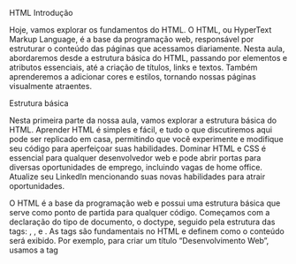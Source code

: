 HTML
​Introdução

Hoje, vamos explorar os fundamentos do HTML. O HTML, ou HyperText Markup Language, é a base da programação web, responsável por estruturar o conteúdo das páginas que acessamos diariamente. Nesta aula, abordaremos desde a estrutura básica do HTML, passando por elementos e atributos essenciais, até a criação de títulos, links e textos. Também aprenderemos a adicionar cores e estilos, tornando nossas páginas visualmente atraentes.

Estrutura básica

Nesta primeira parte da nossa aula, vamos explorar a estrutura básica do HTML. Aprender HTML é simples e fácil, e tudo o que discutiremos aqui pode ser replicado em casa, permitindo que você experimente e modifique seu código para aperfeiçoar suas habilidades. Dominar HTML e CSS é essencial para qualquer desenvolvedor web e pode abrir portas para diversas oportunidades de emprego, incluindo vagas de home office. Atualize seu LinkedIn mencionando suas novas habilidades para atrair oportunidades.

O HTML é a base da programação web e possui uma estrutura básica que serve como ponto de partida para qualquer código. Começamos com a declaração do tipo de documento, o doctype, seguido pela estrutura das tags: <html>, <head>, e <body>. As tags são fundamentais no HTML e definem como o conteúdo será exibido. Por exemplo, para criar um título “Desenvolvimento Web”, usamos a tag <title>, que destaca o texto no navegador. Para adicionar outros elementos e aperfeiçoar o código, utilizamos atributos dentro dessas tags.

Vamos abrir o VS Code para criar um arquivo chamado index.html. Esse arquivo é reconhecido pelo navegador como HTML pela extensão .html e é o primeiro arquivo que o navegador procura ao carregar uma página. A estrutura padrão de um código HTML inclui o doctype, indicando que é um documento HTML, a tag <html> com o atributo de linguagem, a tag <head> e a tag <body>. No <head>, inserimos metadados que não são visíveis para o usuário, enquanto no <body>, colocamos o conteúdo visível.

Para exemplificar, vamos criar um parágrafo utilizando a tag <p>. Abrimos a tag com <p> e fechamos com </p>, e o texto dentro dessas tags será exibido como um parágrafo na página. Todo código HTML segue essa estrutura básica, e é importante lembrar que cada tag de abertura deve ter uma tag de fechamento correspondente. Utilizando o VS Code, podemos ver o resultado do nosso código em tempo real, facilitando o processo de aprendizado e desenvolvimento.


Elementos e atributosNa primeira parte, aprendemos sobre a estrutura básica do HTML. Agora, é essencial entender os elementos e atributos que compõem essa estrutura. Esses elementos são fundamentais para a construção de qualquer documento HTML.

Elementos são as tags que usamos para definir partes do conteúdo HTML. Cada tag tem uma abertura e um fechamento, indicados por sinais de menor e maior. Por exemplo, a tag <html> abre o documento HTML e é encerrada com </html>. Dentro dessa estrutura, temos a tag <head>, onde inserimos metadados como o charset, que define a codificação de caracteres, garantindo a correta exibição de acentuações e outros símbolos. Outro exemplo é a metatag viewport, que faz com que a página seja responsiva, ajustando-se automaticamente a diferentes tamanhos de tela.

Os atributos são características adicionais que adicionamos às tags para fornecer mais informações sobre o elemento. Por exemplo, a tag <html> pode ter o atributo lang, especificando a linguagem do documento. Isso é útil para navegadores e motores de busca. A tag <title> define o título da página, que aparece na aba do navegador.

No corpo do documento, usamos a tag <body> para definir o conteúdo visível ao usuário. Dentro dela, podemos ter tags como <h1> para títulos, <p> para parágrafos e <strong> para texto em negrito. A tag <img> é usada para inserir imagens, com atributos como src para a fonte da imagem e alt para texto alternativo, importante para acessibilidade. Para criar links, usamos a tag <a>, com atributos como href para o destino do link e target para definir como o link será aberto.

Por exemplo, para criar um parágrafo com texto em negrito, usamos:


​Títulos, links e texto

Agora vamos explorar títulos, links e texto. Na primeira parte, aprendemos sobre a estrutura básica do HTML. Agora, vamos focar nas tags específicas para criar títulos, links e textos. Compreender esses elementos é essencial para construir páginas web organizadas e funcionais.

As tags de título são representadas pela letra H e possuem uma hierarquia. O H1 é o maior e mais importante, usado para títulos principais, como o título de um capítulo ou livro. O H2 é o subtítulo, e assim por diante, até o H6, que é o menor título. Essas tags ajudam a estruturar o conteúdo de forma clara e hierárquica. Por exemplo, para criar um título principal, usamos a tag <h1>. Para subtítulos, usamos <h2>, <h3>, etc. Aqui está um exemplo prático:

​


​Para textos, utilizamos a tag <p>, que define um parágrafo. Dentro de um parágrafo, podemos usar outras tags para formatação, como <strong> para negrito e <em> para itálico. Por exemplo, para criar um parágrafo com texto em negrito e itálico, usamos:


​Os links são criados com a tag <a>, que permite navegar para outras páginas ou recursos. A tag <a> tem atributos como href, que define o destino do link, e target, que especifica como o link será aberto. Aqui está um exemplo de um link:

​


​Os links são essenciais para a navegação na web, permitindo que os usuários acessem diferentes páginas ou recursos. Para criar um link, abrimos a tag <a>, definimos o atributo href com a URL do destino, e fechamos a tag. O texto entre as tags <a> será exibido como o link clicável.

No rodapé da página, podemos usar a tag <footer> para adicionar informações adicionais, como direitos autorais. Por exemplo:

​


​Cores e estilo

Por fim, vamos explorar cores e estilo. Na primeira parte, aprendemos sobre a estrutura básica do HTML. Agora, vamos focar em como adicionar cores e estilos para tornar nossas páginas mais atraentes visualmente.

CSS, ou Cascading Style Sheets, é uma tecnologia usada para estilizar páginas HTML. Com CSS, podemos definir cores, fontes, espaçamentos e muito mais. Vamos ver isso na prática. Dentro do arquivo HTML, adicionamos uma tag style no header para definir os estilos. Um estilo é composto por um seletor, uma propriedade e um valor. Por exemplo, podemos estilizar o body com uma cor de fundo e uma fonte específica.

Aqui está um exemplo prático:

<!DOCTYPE html>

<html lang=“pt-BR”>

<head>

    <meta charset=“UTF-8”>

    <meta name=“viewport” content=“width=device-width, initial-scale=1.0”>

    <title>Frase em HTML</title>

</head>

<body>

    <p>A <strong><u>tecnologia</u></strong> conecta o mundo!</p>

</body>

</html>

Nesse exemplo, aplicamos estilos diretamente no documento HTML usando a tag style. O seletor body aplica um fundo cinza claro e uma fonte específica para todo o corpo do documento. O header tem uma cor de fundo verde e texto branco, centralizado e com padding. Estilizamos também parágrafos, links e o footer.

Nesta aula, exploramos os conceitos fundamentais do HTML, começando pela estrutura básica e avançando para elementos e atributos. Aprendemos a criar títulos, links e textos, essenciais para a organização do conteúdo web. Além disso, introduzimos o uso de CSS para adicionar cores e estilos, tornando nossas páginas mais atraentes. Com esses conhecimentos, você está bem preparado para desenvolver páginas web funcionais e visualmente agradáveis.

Conteúdo Bônus

Para se aprofundar no tema desta aula, sugiro que assista ao vídeo intitulado “O QUE É UM SUBESPAÇO VETORIAL?: Definição, Testes e Exercícios Resolvidos | Álgebra Linear”, que está disponível no canal Matemateca - Ester Velasquez no YouTube.

​

​Referência Bibliográfica


BONATTI, D. Desenvolvimento de Sites Dinâmicos com Dreamweaver CC. Brasport: 2013.

BONATTI, D. Desenvolvimento de Jogos em HTML5. Brasport: 2014.

FLATSCHART, F. HTML 5 - Embarque Imediato. Brasport: 2011.

JOÃO, B. do N. (Org.). Informática aplicada. 2.ed. Pearson: 2019.

MARINHO, A. L.; CRUZ, J. L. da. Desenvolvimento de aplicações para Internet. 2.ed. Pearson: 2020

NEVES, M. C. B. de A. Sites de Alta Performance. Contentus: 2020

SOUSA, R. F. M. CANVAS HTML 5 - Composição gráfica e interatividade na web. Brasport: 2018.

TANENBAUM, A. S.; FEAMSTER, N.; WETHERALL, D. J. Redes de computadores. 6.ed. Pearson: 2021.

Atividade Prática 3 - HTML

Título da Prática: Introdução ao HTML

Objetivos:



Objetivo 1 – Aprender a programar em HTML.
Objetivo 2 – Testar base de código.
Objetivo 3 – Começar a publicar conteúdo em HTML.


Materiais, Métodos e Ferramentas:

Ferramenta 1 – IDE;
Método 1 – Atividade Prática;
Materiais 1 – Acesso ao material complementar de aula.


Atividade Prática

O HTML (HyperText Markup Language) é a base para a criação de páginas da web. Ele permite estruturar o conteúdo e aplicar formatações simples, como negrito e sublinhado. Nesta atividade, você irá criar um documento HTML básico e publicar uma frase formatada com essas duas opções de estilo.

Tarefa:

Crie um arquivo HTML simples com a frase:

“A tecnologia conecta o mundo!”

A palavra “tecnologia” deve estar em negrito e sublinhado. Publique o arquivo no seu navegador para visualizar o resultado.



Passos a seguir:

1 - Crie um arquivo com a extensão .html (por exemplo, frase_formatada.html).

2 - Adicione a estrutura básica de um documento HTML.

3 - Insira a frase no corpo do documento e aplique negrito e sublinhado à palavra “tecnologia”.

4 - Abra o arquivo no navegador para visualizar o resultado.



Gabarito Atividade Prática

Passo 1:
Você deve criar um arquivo HTML e adicionar a estrutura básica necessária para que o navegador possa entender e renderizar o conteúdo. O código correto é o seguinte:

html

Copiar código

<!DOCTYPE html>

<html lang=“pt-BR”>

<head>

    <meta charset=“UTF-8”>

    <meta name=“viewport” content=“width=device-width, initial-scale=1.0”>

    <title>Frase em HTML</title>

</head>

<body>

    <p>A <strong><u>tecnologia</u></strong> conecta o mundo!</p>

</body>

</html>



Explicação:

<!DOCTYPE html>: Informa ao navegador que este é um documento HTML5.

<html lang=“pt-BR”>: Define o idioma do documento como português do Brasil.

<meta charset=“UTF-8”>: Define a codificação de caracteres como UTF-8, essencial para que caracteres especiais sejam exibidos corretamente.

<title>: O título que será exibido na aba do navegador.

<body>: O conteúdo visível da página. Aqui, a frase está dentro de uma tag <p> (parágrafo), e a palavra “tecnologia” está em negrito e sublinhado, usando as tags <strong> e <u>, respectivamente.



Passo 2:
Salve o arquivo com a extensão .html, por exemplo, frase_formatada.html.

Passo 3:
Abra o arquivo no seu navegador para verificar se a palavra “tecnologia” aparece em negrito e sublinhado.



Erros Comuns:

Esquecer de fechar corretamente as tags HTML: Certifique-se de que todas as tags de abertura <strong> e <u> tenham suas correspondentes de fechamento </strong> e </u>.

Esquecer de salvar o arquivo com a extensão .html: Isso garante que o navegador possa interpretar o arquivo como uma página da web.

Erro na codificação de caracteres: Não incluir <meta charset=“UTF-8”> pode resultar em caracteres incorretos, como acentos mal exibidos.

Essa atividade reforça o uso de tags básicas de formatação e a estrutura mínima necessária para criar e exibir uma página HTML no navegador.